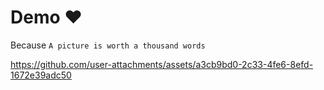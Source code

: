 # Demo ❤️
Because `A picture is worth a thousand words`



https://github.com/user-attachments/assets/a3cb9bd0-2c33-4fe6-8efd-1672e39adc50

